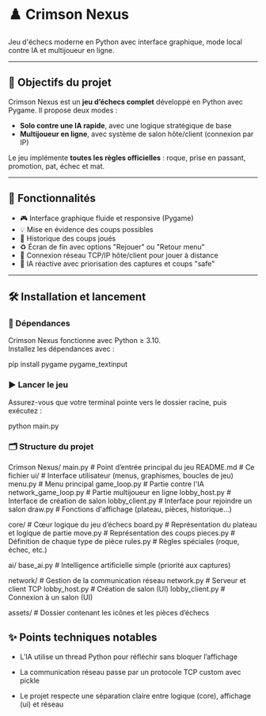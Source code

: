 # ♟️ Crimson Nexus

 Jeu d'échecs moderne en Python avec interface graphique, mode local contre IA et multijoueur en ligne.

---

## 🚀 Objectifs du projet

Crimson Nexus est un **jeu d’échecs complet** développé en Python avec Pygame. Il propose deux modes :

- **Solo contre une IA rapide**, avec une logique stratégique de base
- **Multijoueur en ligne**, avec système de salon hôte/client (connexion par IP)

Le jeu implémente **toutes les règles officielles** : roque, prise en passant, promotion, pat, échec et mat.

---

## 🧩 Fonctionnalités

- 🎮 Interface graphique fluide et responsive (Pygame)
- 💡 Mise en évidence des coups possibles
- 📜 Historique des coups joués
- ♻️ Écran de fin avec options "Rejouer" ou "Retour menu"
- 🔌 Connexion réseau TCP/IP hôte/client pour jouer à distance
- 🧠 IA réactive avec priorisation des captures et coups "safe"

---

## 🛠️ Installation et lancement

### 🔧 Dépendances

Crimson Nexus fonctionne avec Python ≥ 3.10.  
Installez les dépendances avec :

pip install pygame pygame_textinput



### ▶️ Lancer le jeu

Assurez-vous que votre terminal pointe vers le dossier racine, puis exécutez :

python main.py

### 🗂️ Structure du projet

Crimson Nexus/
 main.py                  # Point d’entrée principal du jeu
 README.md                # Ce fichier
ui/                      # Interface utilisateur (menus, graphismes, boucles de jeu)
 menu.py              # Menu principal
 game_loop.py         # Partie contre l'IA
 network_game_loop.py # Partie multijoueur en ligne
 lobby_host.py        # Interface de création de salon
 lobby_client.py      # Interface pour rejoindre un salon
 draw.py              # Fonctions d'affichage (plateau, pièces, historique…)

core/                    # Cœur logique du jeu d’échecs
 board.py             # Représentation du plateau et logique de partie
 move.py              # Représentation des coups
 pieces.py            # Définition de chaque type de pièce
 rules.py             # Règles spéciales (roque, échec, etc.)

ai/
 base_ai.py           # Intelligence artificielle simple (priorité aux captures)

 network/                 # Gestion de la communication réseau
  network.py           # Serveur et client TCP
  lobby_host.py        # Création de salon (UI)
  lobby_client.py      # Connexion à un salon (UI)
  
 assets/                  # Dossier contenant les icônes et les pièces d’échecs




## ✨ Points techniques notables

-  L’IA utilise un thread Python pour réfléchir sans bloquer l’affichage

-  La communication réseau passe par un protocole TCP custom avec pickle

-  Le projet respecte une séparation claire entre logique (core), affichage (ui) et réseau
